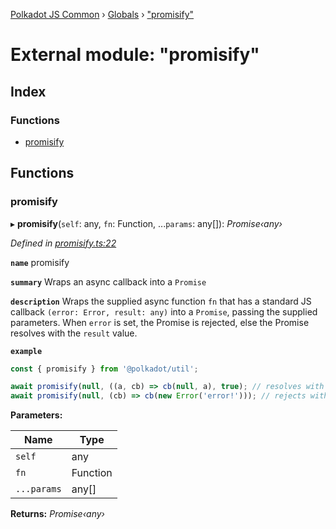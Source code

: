 [Polkadot JS Common](../README.md) › [Globals](../globals.md) › ["promisify"](_promisify_.md)

# External module: "promisify"

## Index

### Functions

* [promisify](_promisify_.md#promisify)

## Functions

###  promisify

▸ **promisify**(`self`: any, `fn`: Function, ...`params`: any[]): *Promise‹any›*

*Defined in [promisify.ts:22](https://github.com/polkadot-js/common/blob/804ed13d/packages/util/src/promisify.ts#L22)*

**`name`** promisify

**`summary`** Wraps an async callback into a `Promise`

**`description`** 
Wraps the supplied async function `fn` that has a standard JS callback `(error: Error, result: any)` into a `Promise`, passing the supplied parameters. When `error` is set, the Promise is rejected, else the Promise resolves with the `result` value.

**`example`** 
<BR>

```javascript
const { promisify } from '@polkadot/util';

await promisify(null, ((a, cb) => cb(null, a), true); // resolves with `true`
await promisify(null, (cb) => cb(new Error('error!'))); // rejects with `error!`
```

**Parameters:**

Name | Type |
------ | ------ |
`self` | any |
`fn` | Function |
`...params` | any[] |

**Returns:** *Promise‹any›*
